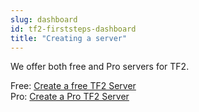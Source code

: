 ```yaml
---
slug: dashboard
id: tf2-firststeps-dashboard
title: "Creating a server"
---
```


We offer both free and Pro servers for TF2.

Free: [Create a free TF2 Server](https://fshost.me/free/tf2)<br />
Pro: [Create a Pro TF2 Server](https://fshost.me/pro/pricing/tf2)
